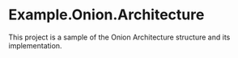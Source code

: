 # Example.Onion.Architecture
This project is a sample of the Onion Architecture structure and its implementation.
